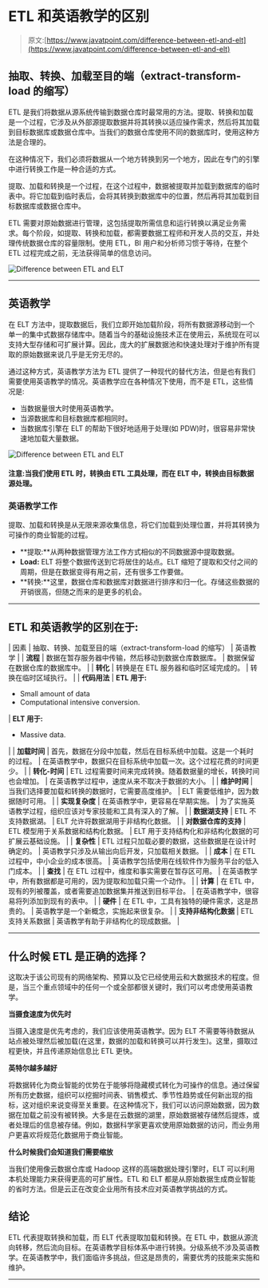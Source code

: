 # ETL 和英语教学的区别

> 原文:[https://www.javatpoint.com/difference-between-etl-and-elt](https://www.javatpoint.com/difference-between-etl-and-elt)

## 抽取、转换、加载至目的端（extract-transform-load 的缩写）

ETL 是我们将数据从源系统传输到数据仓库时最常用的方法。提取、转换和加载是一个过程，它涉及从外部源提取数据并将其转换以适应操作需求，然后将其加载到目标数据库或数据仓库中。当我们的数据仓库使用不同的数据库时，使用这种方法是合理的。

在这种情况下，我们必须将数据从一个地方转换到另一个地方，因此在专门的引擎中进行转换工作是一种合适的方式。

提取、加载和转换是一个过程，在这个过程中，数据被提取并加载到数据库的临时表中。将它加载到临时表后，会将其转换到数据库中的位置，然后再将其加载到目标数据库或数据仓库中。

ETL 需要对原始数据进行管理，这包括提取所需信息和运行转换以满足业务需求。每个阶段，如提取、转换和加载，都需要数据工程师和开发人员的交互，并处理传统数据仓库的容量限制。使用 ETL，BI 用户和分析师习惯于等待，在整个 ETL 过程完成之前，无法获得简单的信息访问。

![Difference between ETL and ELT](../Images/9eb22d6ff21ce89868f3da0d9beb3999.png)

* * *

## 英语教学

在 ELT 方法中，提取数据后，我们立即开始加载阶段，将所有数据源移动到一个单一的集中式数据存储库中。随着当今的基础设施技术正在使用云，系统现在可以支持大型存储和可扩展计算。因此，庞大的扩展数据池和快速处理对于维护所有提取的原始数据来说几乎是无穷无尽的。

通过这种方式，英语教学方法为 ETL 提供了一种现代的替代方法，但是也有我们需要使用英语教学的情况。英语教学应在各种情况下使用，而不是 ETL，这些情况是:

*   当数据量很大时使用英语教学。
*   当源数据库和目标数据库都相同时。
*   当数据库引擎在 ELT 的帮助下很好地适用于处理(如 PDW)时，很容易非常快速地加载大量数据。

![Difference between ETL and ELT](../Images/e32f4d551aac2f16c139c8d40003394c.png)

#### 注意:当我们使用 ETL 时，转换由 ETL 工具处理，而在 ELT 中，转换由目标数据源处理。

### 英语教学工作

提取、加载和转换是从无限来源收集信息，将它们加载到处理位置，并将其转换为可操作的商业智能的过程。

*   **提取:**从两种数据管理方法工作方式相似的不同数据源中提取数据。
*   **Load:** ELT 将整个数据传送到它将居住的站点。ELT 缩短了提取和交付之间的周期，但是在数据变得有用之前，还有很多工作要做。
*   **转换:**这里，数据仓库和数据库对数据进行排序和归一化。存储这些数据的开销很高，但随之而来的是更多的机会。

* * *

## ETL 和英语教学的区别在于:

| 因素 | 抽取、转换、加载至目的端（extract-transform-load 的缩写） | 英语教学 |
| **流程** | 数据在暂存服务器中传输，然后移动到数据仓库数据库。 | 数据保留在数据仓库的数据库中。 |
| **转化** | 转换是在 ETL 服务器和临时区域完成的。 | 转换在临时区域执行。 |
| **代码用法** | **ETL 用于:**

*   Small amount of data
*   Computational intensive conversion.

 | **ELT 用于:**

*   Massive data.

 |
| **加载时间** | 首先，数据在分段中加载，然后在目标系统中加载。这是一个耗时的过程。 | 在英语教学中，数据只在目标系统中加载一次。这个过程花费的时间更少。 |
| **转化-时间** | ETL 过程需要时间来完成转换。随着数据量的增长，转换时间也会增加。 | 在英语教学过程中，速度从来不取决于数据的大小。 |
| **维护时间** | 当我们选择要加载和转换的数据时，它需要高度维护。 | ELT 需要低维护，因为数据随时可用。 |
| **实现复杂度** | 在英语教学中，更容易在早期实施。 | 为了实施英语教学过程，组织应该对专家技能和工具有深入的了解。 |
| **数据湖支持** | ETL 不支持数据湖。 | ELT 允许将数据湖用于非结构化数据。 |
| **对数据仓库的支持** | ETL 模型用于关系数据和结构化数据。 | ELT 用于支持结构化和非结构化数据的可扩展云基础设施。 |
| **复杂性** | ETL 过程只加载必要的数据，这些数据是在设计时确定的。 | 英语教学只涉及从输出向后开发，只加载相关数据。 |
| **成本** | 在 ETL 过程中，中小企业的成本很高。 | 英语教学包括使用在线软件作为服务平台的低入门成本。 |
| **查找** | 在 ETL 过程中，维度和事实需要在暂存区可用。 | 在英语教学中，所有数据都是可用的，因为提取和加载只需一个动作。 |
| **计算** | 在 ETL 中，现有的列被覆盖，或者需要追加数据集并推送到目标平台。 | 在英语教学中，很容易将列添加到现有的表中。 |
| **硬件** | 在 ETL 中，工具有独特的硬件需求，这是昂贵的。 | 英语教学是一个新概念，实施起来很复杂。 |
| **支持非结构化数据** | ETL 支持关系数据 | 英语教学有助于非结构化的现成数据。 |

* * *

## 什么时候 ETL 是正确的选择？

这取决于该公司现有的网络架构、预算以及它已经使用云和大数据技术的程度。但是，当三个重点领域中的任何一个或全部都很关键时，我们可以考虑使用英语教学。

**当摄食速度为优先时**

当摄入速度是优先考虑的，我们应该使用英语教学。因为 ELT 不需要等待数据从站点被处理然后被加载(在这里，数据的加载和转换可以并行发生)。这里，摄取过程更快，并且传递原始信息比 ETL 更快。

**英特尔越多越好**

将数据转化为商业智能的优势在于能够将隐藏模式转化为可操作的信息。通过保留所有历史数据，组织可以挖掘时间表、销售模式、季节性趋势或任何新出现的指标，这对组织来说变得至关重要。在这种情况下，我们可以访问原始数据，因为数据在加载之前没有被转换。大多是在云数据的湖里，原始数据被存储然后提炼，或者处理后的信息被存储。例如，数据科学家更喜欢使用原始数据的访问，而业务用户更喜欢将规范化数据用于商业智能。

**什么时候我们会知道我们需要缩放**

当我们使用像云数据仓库或 Hadoop 这样的高端数据处理引擎时，ELT 可以利用本机处理能力来获得更高的可扩展性。ETL 和 ELT 都是从原始数据生成商业智能的省时方法。但是云正在改变企业用所有技术应对英语教学挑战的方式。

## 结论

ETL 代表提取转换和加载，而 ELT 代表提取加载和转换。在 ETL 中，数据从源流向转移，然后流向目标。在英语教学目标体系中进行转换。分级系统不涉及英语教学。在英语教学中，我们面临许多挑战，但这是昂贵的，需要优秀的技能来实施和维护。

* * *